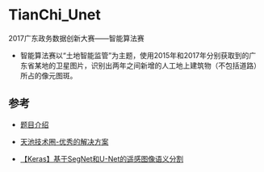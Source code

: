 # TianChi_Unet
  2017广东政务数据创新大赛——智能算法赛

- 智能算法赛以“土地智能监管”为主题，使用2015年和2017年分别获取到的广东省某地的卫星图片，识别出两年之间新增的人工地上建筑物（不包括道路）所占的像元图斑。

## 参考

- [题目介绍](https://tianchi.aliyun.com/competition/introduction.htm?spm=5176.100068.5678.1.62123dae2OeRKi&raceId=231615)

- [天池技术圈-优秀的解决方案](https://tianchi.aliyun.com/forum/detail_v1.htm?spm=5176.11165320.5610723.16.54206d33fvzZhp#type%3DPROJECT%2CNOTES%2CISSUES%2CLIVE%2CACTIVITY%26pageIndex%3D1%26raceId%3D231615)

- [【Keras】基于SegNet和U-Net的遥感图像语义分割](http://www.cnblogs.com/skyfsm/p/8330882.html)

